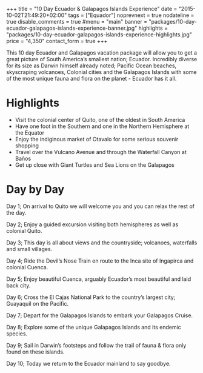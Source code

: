 +++
title = "10 Day Ecuador & Galapagos Islands Experience"
date = "2015-10-02T21:49:20+02:00"
tags = ["Equador"]
noprevnext = true
nodateline = true
disable_comments = true
#menu = "main"
banner = "packages/10-day-ecuador-galapagos-islands-experience-banner.jpg"
highlights = "packages/10-day-ecuador-galapagos-islands-experience-highlights.jpg"
price = "4,350"
contact_form = true
+++

This 10 day Ecuador and Galapagos vacation package will allow you to get a great picture of South America’s smallest nation; Ecuador. Incredibly diverse for its size as Darwin himself already noted; Pacific Ocean beaches, skyscraping volcanoes, Colonial cities and the Galapagos Islands with some of the most unique fauna and flora on the planet - Ecuador has it all.

# Highlights

* Visit the colonial center of Quito, one of the oldest in South America
* Have one foot in the Southern and one in the Northern Hemisphere at the Equator
* Enjoy the indiginous market of Otavalo for some serious souvenir shopping
* Travel over the Vulcano Avenue and through the Waterfall Canyon at Baños
* Get up close with Giant Turtles and Sea Lions on the Galapagos

# Day by Day

Day 1; On arrival to Quito we will welcome you and you can relax the rest of the day.

Day 2; Enjoy a guided excursion visiting both hemispheres as well as colonial Quito.

Day 3; This day is all about views and the countryside; volcanoes, waterfalls and small villages.

Day 4; Ride the Devil’s Nose Train en route to the Inca site of Ingapirca and colonial Cuenca.

Day 5; Enjoy beautiful Cuenca, arguably Ecuador’s most beautiful and laid back city.

Day 6; Cross the El Cajas National Park to the country’s largest city; Guayaquil on the Pacific.

Day 7; Depart for the Galapagos Islands to embark your Galapagos Cruise.

Day 8; Explore some of the unique Galapagos Islands and its endemic species.

Day 9; Sail in Darwin’s footsteps and follow the trail of fauna & flora only found on these islands.

Day 10; Today we return to the Ecuador mainland to say goodbye.
